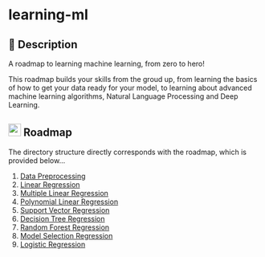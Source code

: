 # learning-ml

## 📃 Description

A roadmap to learning machine learning, from zero to hero! 

This roadmap builds your skills from the groud up, from learning the basics of how to get your data ready for your model, to learning about advanced machine learning algorithms, Natural Language Processing and Deep Learning.

## <img width="25px" src="https://skillicons.dev/icons?i=python"/> Roadmap

The directory structure directly corresponds with the roadmap, which is provided below...

1. [Data Preprocessing](./01-data-preprocessing/)
2. [Linear Regression](./02-linear-regression/)
3. [Multiple Linear Regression](./03-multiple-linear-regression/)
4. [Polynomial Linear Regression](./04-polynomial-linear-regression/)
5. [Support Vector Regression](./05-support-vector-regression/)
6. [Decision Tree Regression](./06-decision-tree-regression/)
7. [Random Forest Regression](./07-random-forest-regression/)
8. [Model Selection Regression](./08-model-selection-regression/)
9. [Logistic Regression](./09-logistic-regression/)